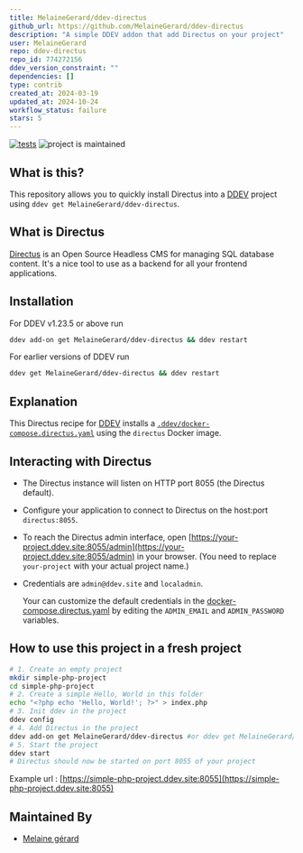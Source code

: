 ```yaml
---
title: MelaineGerard/ddev-directus
github_url: https://github.com/MelaineGerard/ddev-directus
description: "A simple DDEV addon that add Directus on your project"
user: MelaineGerard
repo: ddev-directus
repo_id: 774272156
ddev_version_constraint: ""
dependencies: []
type: contrib
created_at: 2024-03-19
updated_at: 2024-10-24
workflow_status: failure
stars: 5
---
```


[![tests](https://github.com/MelaineGerard/ddev-directus/actions/workflows/tests.yml/badge.svg)](https://github.com/ddev/ddev-memcached/actions/workflows/tests.yml) ![project is maintained](https://img.shields.io/maintenance/yes/2024.svg)

## What is this?

This repository allows you to quickly install Directus into a [DDEV](https://ddev.readthedocs.io) project using `ddev get MelaineGerard/ddev-directus`.

## What is Directus

[Directus](https://directus.io/) is an Open Source Headless CMS for managing SQL database content. It's a nice tool to use as a backend for all your frontend applications.

## Installation

For DDEV v1.23.5 or above run

```sh
ddev add-on get MelaineGerard/ddev-directus && ddev restart
```

For earlier versions of DDEV run

```sh
ddev get MelaineGerard/ddev-directus && ddev restart
```

## Explanation

This Directus recipe for [DDEV](https://ddev.readthedocs.io) installs a [`.ddev/docker-compose.directus.yaml`](https://github.com/MelaineGerard/ddev-directus/blob/main/docker-compose.directus.yaml) using the `directus` Docker image.

## Interacting with Directus

* The Directus instance will listen on HTTP port 8055 (the Directus default).
* Configure your application to connect to Directus on the host:port `directus:8055`.
* To reach the Directus admin interface, open [https://your-project.ddev.site:8055/admin](https://your-project.ddev.site:8055/admin) in your browser. (You need to replace `your-project` with your actual project name.)
* Credentials are `admin@ddev.site` and `localadmin`.

  Your can customize the default credentials in the [docker-compose.directus.yaml](https://github.com/MelaineGerard/ddev-directus/blob/main/docker-compose.directus.yaml) by editing the `ADMIN_EMAIL` and `ADMIN_PASSWORD` variables.

## How to use this project in a fresh project

```bash
# 1. Create an empty project
mkdir simple-php-project
cd simple-php-project
# 2. Create a simple Hello, World in this folder
echo "<?php echo 'Hello, World!'; ?>" > index.php
# 3. Init ddev in the project
ddev config
# 4. Add Directus in the project
ddev add-on get MelaineGerard/ddev-directus #or ddev get MelaineGerard/ddev-directus for older versions of DDEV
# 5. Start the project
ddev start
# Directus should now be started on port 8055 of your project
```

Example url : [https://simple-php-project.ddev.site:8055](https://simple-php-project.ddev.site:8055)


## Maintained By

- [Melaine gérard](https://github.com/MelaineGerard)
